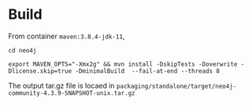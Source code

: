 # Build

From container `maven:3.8.4-jdk-11`, 

```
cd neo4j

export MAVEN_OPTS="-Xmx2g" && mvn install -DskipTests -Doverwrite -Dlicense.skip=true -DminimalBuild  --fail-at-end --threads 8
 ```

 The output tar.gz file is locaed in `packaging/standalone/target/neo4j-community-4.3.9-SNAPSHOT-unix.tar.gz`